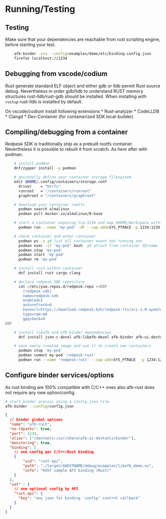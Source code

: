 # Running/Testing

## Testing

Make sure that your dependencies are reachable from rust scripting engine, before starting your test.

```bash
    afb-binder -vvv --config=examples/demo/etc/binding-config.json
    firefox localhost://1234
```
## Debugging from vscode/codium

Rust generate standard ELF object and either gdb or lldb permit Rust source debug. Nevertheless in
order gdb/lldb to understand RUST memory structures rust-lldb/rust-gdb should be installed. When installing
with ```rustup``` rust-lldb is installed by default.

On vscode/codium install following extensions
    * Rust-analyzer
    * CodeLLDB
    * Clangd
    * Dev-Container (for containerized SDK local-builder)

## Compiling/debugging from a container

Redpesk SDK is traditionally ship as a prebuilt rootfs container. Nevertheless it is possible to rebuilt it from scratch. As here after with podman.

```bash
    # install podman
    dnf/zypper install -y podman

    # optionally define your container storage filesystem
    edit $HOME/.config/containers/storage.conf
      driver    = "btrfs"
      runroot   = "/containers/runroot"
      graphroot = "/containers/graphroot"

    # download your container rootfs
      podman search almalinux
      podman pull docker.io/almalinux/8-base

    # start a container exposing tcp:1234 and map $HOME/Workspace within container namespace
      podman run --name 'my-pod' -dt --cap-add=SYS_PTRACE -p 1234:1234 -v $HOME/Workspace:/home/Workspace:Z docker.io/almalinux/8-base

    # check container and enter container
      podman ps -a ;# list all container event not running one
      podman exec -it 'my-pod' bash  ;# attach from container ID/name
      podman stop 'my-pod'
      podman start 'my-pod'
      podman rm 'my-pod'

    # install rust within container
      dnf install rust cargo clang

    # declare redpesk SDK repository
      cat >/etc/yum.repos.d/redpesk.repo <<EOF
        [redpesk-sdk]
        name=redpesk-sdk
        enabled=1
        autorefresh=0
        baseurl=https://download.redpesk.bzh/redpesk-lts/arz-1.0-update/packages/middleware/x86_64/os/
        type=rpm-md
        gpgcheck=0
EOF

    # install libafb and afb-binder dependencies
      dnf install json-c-devel afb-libafb-devel afb-binder afb-ui-devtools

    # save newly created image and use it to create new containers
      podman stop 'my-pod'
      podman commit my-pod 'redpesk-rust'
      podman run --name 'redpesk-rust' --cap-add=SYS_PTRACE  -p 1234:1234  -dt -v $HOME/Workspace:/home/Workspace:Z localhost/my-image
```

## Configure binder services/options

As rust binding are 100% compatible with C/C++ ones also afb-rust does not require any new option/config.

```bash
# start binder process using a config.json file
afb-binder --config=config.json
```

```json
{
  // binder global options
  "name": "afb-rust",
  "no-ldpaths": true,
  "port": 1234,
  "alias": ["/devtools:/usr/share/afb-ui-devtools/binder"],
  "monitoring": true,
  "binding": [
    // one config per C/C++/Rust binding
    {
        "uid": "rust-api",
        "path": "./target/$HOSTNAME/debug/examples/libafb_demo.so",
        "info": "RUST sample API binding (Rust)"
    }
  ],
  "set" : {
    // one optional config by API
    "rust-api": {
      "key": "any json for binding 'config' control callback"
    }
  }
}
```